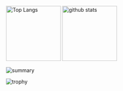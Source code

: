 <p align="left"> 
  <img alt="Top Langs" height="150px" src="https://github-readme-stats.vercel.app/api/top-langs/?username=g-ohara&layout=compact&show_icons=true&theme=onedark" />
  <img alt="github stats" height="150px" src="https://github-readme-stats.vercel.app/api?username=g-ohara&theme=onedark&show_icons=ture" />
</p>

![summary](http://github-profile-summary-cards.vercel.app/api/cards/profile-details?username=g-ohara&theme=onedark)

![trophy](https://github-profile-trophy.vercel.app/?username=g-ohara&theme=onedark)
